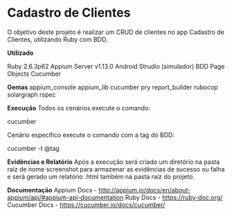 <h1>Cadastro de Clientes</h1>
O objetivo deste projeto é realizar um CRUD de clientes no app Cadastro de Clientes, utilizando Ruby com BDD.


<strong>Utilizado</strong>
<p>
Ruby 2.6.3p62
Appium Server v1.13.0
Android Strudio (simulador)
BDD
Page Objects
Cucumber


<strong>Gemas</strong>
appium_console
appium_lib
cucumber
pry
report_builder
rubocop
solargraph
rspec


<strong>Execução</strong>
Todos os cenários execute o comando:

cucumber

Cenário específico execute o comando com a tag do BDD:

cucumber -t @tag


<strong>Evidências e Relatório</strong>
Após a execução será criado um diretório na pasta raíz de nome screenshot para armazenar as evidências de sucesso ou falha e será gerado um relatório .html também na pasta raíz do projeto.


<strong>Documentação</strong>
Appium Docs - http://appium.io/docs/en/about-appium/api/#appium-api-documentation
Ruby Docs - https://ruby-doc.org/
Cucumber Docs - https://cucumber.io/docs/cucumber/


